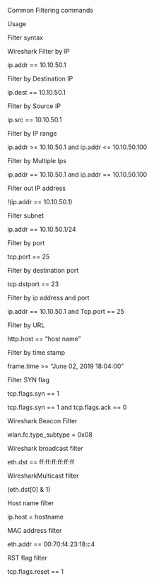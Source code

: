 Common Filtering commands


Usage


Filter syntax


Wireshark Filter by IP


ip.addr == 10.10.50.1


Filter by Destination IP


ip.dest == 10.10.50.1


Filter by Source IP


ip.src == 10.10.50.1


Filter by IP range


ip.addr >= 10.10.50.1 and ip.addr <= 10.10.50.100


Filter by Multiple Ips


ip.addr == 10.10.50.1 and ip.addr == 10.10.50.100


Filter out IP address


!(ip.addr == 10.10.50.1)


Filter subnet


ip.addr == 10.10.50.1/24


Filter by port


tcp.port == 25


Filter by destination port


tcp.dstport == 23


Filter by ip address and port


ip.addr == 10.10.50.1 and Tcp.port == 25


Filter by URL


http.host == “host name”


Filter by time stamp


frame.time >= “June 02, 2019 18:04:00”


Filter SYN flag


tcp.flags.syn == 1


tcp.flags.syn == 1 and tcp.flags.ack == 0


Wireshark Beacon Filter


wlan.fc.type_subtype = 0x08


Wireshark broadcast filter


eth.dst == ff:ff:ff:ff:ff:ff


WiresharkMulticast filter


(eth.dst[0] & 1)


Host name filter


ip.host = hostname


MAC address filter


eth.addr == 00:70:f4:23:18:c4


RST flag filter


tcp.flags.reset == 1
